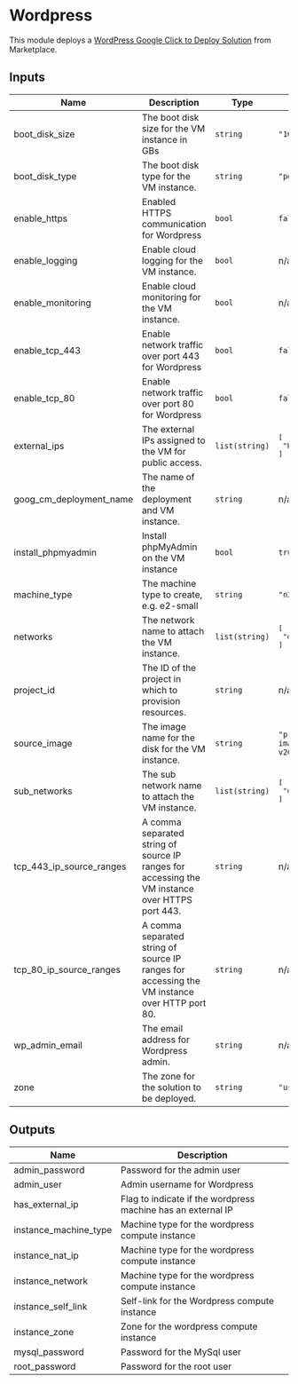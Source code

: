 # Wordpress

This module deploys a [WordPress Google Click to Deploy Solution](https://console.cloud.google.com/marketplace/product/click-to-deploy-images/wordpress) from Marketplace.

## Inputs

| Name | Description | Type | Default | Required |
|------|-------------|------|---------|:--------:|
| boot\_disk\_size | The boot disk size for the VM instance in GBs | `string` | `"10"` | no |
| boot\_disk\_type | The boot disk type for the VM instance. | `string` | `"pd-standard"` | no |
| enable\_https | Enabled HTTPS communication for Wordpress | `bool` | `false` | no |
| enable\_logging | Enable cloud logging for the VM instance. | `bool` | n/a | yes |
| enable\_monitoring | Enable cloud monitoring for the VM instance. | `bool` | n/a | yes |
| enable\_tcp\_443 | Enable network traffic over port 443 for Wordpress | `bool` | `false` | no |
| enable\_tcp\_80 | Enable network traffic over port 80 for Wordpress | `bool` | `false` | no |
| external\_ips | The external IPs assigned to the VM for public access. | `list(string)` | <pre>[<br>  "EPHEMERAL"<br>]</pre> | no |
| goog\_cm\_deployment\_name | The name of the deployment and VM instance. | `string` | n/a | yes |
| install\_phpmyadmin | Install phpMyAdmin on the VM instance | `bool` | `true` | no |
| machine\_type | The machine type to create, e.g. e2-small | `string` | `"n2-standard-4"` | no |
| networks | The network name to attach the VM instance. | `list(string)` | <pre>[<br>  "default"<br>]</pre> | no |
| project\_id | The ID of the project in which to provision resources. | `string` | n/a | yes |
| source\_image | The image name for the disk for the VM instance. | `string` | `"projects/click-to-deploy-images/global/images/wordpress-v20220821"` | no |
| sub\_networks | The sub network name to attach the VM instance. | `list(string)` | <pre>[<br>  "default"<br>]</pre> | no |
| tcp\_443\_ip\_source\_ranges | A comma separated string of source IP ranges for accessing the VM instance over HTTPS port 443. | `string` | n/a | yes |
| tcp\_80\_ip\_source\_ranges | A comma separated string of source IP ranges for accessing the VM instance over HTTP port 80. | `string` | n/a | yes |
| wp\_admin\_email | The email address for Wordpress admin. | `string` | n/a | yes |
| zone | The zone for the solution to be deployed. | `string` | `"us-west1-a"` | no |

## Outputs

| Name | Description |
|------|-------------|
| admin\_password | Password for the admin user |
| admin\_user | Admin username for Wordpress |
| has\_external\_ip | Flag to indicate if the wordpress machine has an external IP |
| instance\_machine\_type | Machine type for the wordpress compute instance |
| instance\_nat\_ip | Machine type for the wordpress compute instance |
| instance\_network | Machine type for the wordpress compute instance |
| instance\_self\_link | Self-link for the Wordpress compute instance |
| instance\_zone | Zone for the wordpress compute instance |
| mysql\_password | Password for the MySql user |
| root\_password | Password for the root user |

